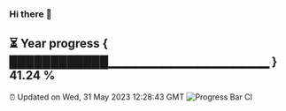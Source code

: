 ### Hi there 👋
⏳ Year progress { ████████████▁▁▁▁▁▁▁▁▁▁▁▁▁▁▁▁▁▁ } 41.24 %
---
⏰ Updated on Wed, 31 May 2023 12:28:43 GMT
![Progress Bar CI](https://github.com/liununu/liununu/workflows/Progress%20Bar%20CI/badge.svg)

